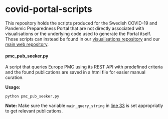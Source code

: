 # covid-portal-scripts
This repository holds the scripts produced for the Swedish COVID-19 and Pandemic Preparedness Portal that are not directly associated with visualisations or the underlying code used to generate the Portal itself. Those scripts can instead be found in our [visualisations repository](https://github.com/ScilifelabDataCentre/covid-portal-visualisations) and our [main web repository](https://github.com/ScilifelabDataCentre/covid-portal).

#### pmc_pub_seeker.py

A script that queries Europe PMC using its REST API with predefined criteria and the found publications are saved in a html file for easier manual curation.

**Usage:**
```
python pmc_pub_seeker.py
```

**Note:** Make sure the variable `main_query_string` in [line 33](https://github.com/ScilifelabDataCentre/covid-portal-scripts/blob/main/pmc_pub_seeker.py#L33) is set appropriatly to get relevant publications.
